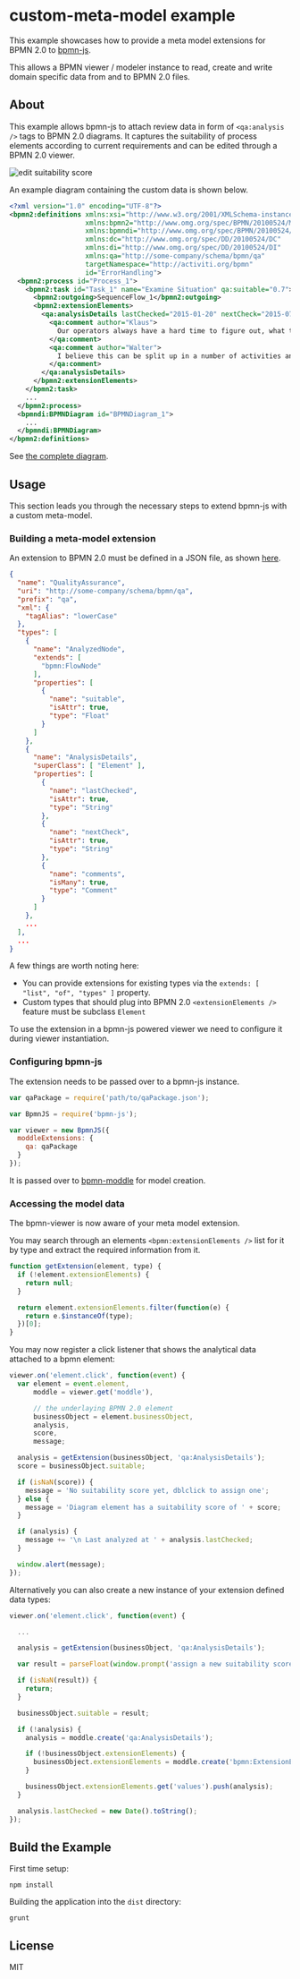 # custom-meta-model example

This example showcases how to provide a meta model extensions for BPMN 2.0 to [bpmn-js](https://github.com/bpmn-io/bpmn-js).

This allows a BPMN viewer / modeler instance to read, create and write domain specific data from and to BPMN 2.0 files.


## About

This example allows bpmn-js to attach review data in form of `<qa:analysis />` tags to BPMN 2.0 diagrams.
It captures the suitability of process elements according to current requirements and can be edited through a BPMN 2.0 viewer.

![edit suitability score](https://github.com/bpmn-io/bpmn-js-examples/raw/main/custom-meta-model/resources/screenshot.png)

An example diagram containing the custom data is shown below.

```xml
<?xml version="1.0" encoding="UTF-8"?>
<bpmn2:definitions xmlns:xsi="http://www.w3.org/2001/XMLSchema-instance"
                   xmlns:bpmn2="http://www.omg.org/spec/BPMN/20100524/MODEL"
                   xmlns:bpmndi="http://www.omg.org/spec/BPMN/20100524/DI"
                   xmlns:dc="http://www.omg.org/spec/DD/20100524/DC"
                   xmlns:di="http://www.omg.org/spec/DD/20100524/DI"
                   xmlns:qa="http://some-company/schema/bpmn/qa"
                   targetNamespace="http://activiti.org/bpmn"
                   id="ErrorHandling">
  <bpmn2:process id="Process_1">
    <bpmn2:task id="Task_1" name="Examine Situation" qa:suitable="0.7">
      <bpmn2:outgoing>SequenceFlow_1</bpmn2:outgoing>
      <bpmn2:extensionElements>
        <qa:analysisDetails lastChecked="2015-01-20" nextCheck="2015-07-15">
          <qa:comment author="Klaus">
            Our operators always have a hard time to figure out, what they need to do here.
          </qa:comment>
          <qa:comment author="Walter">
            I believe this can be split up in a number of activities and partly automated.
          </qa:comment>
        </qa:analysisDetails>
      </bpmn2:extensionElements>
    </bpmn2:task>
    ...
  </bpmn2:process>
  <bpmndi:BPMNDiagram id="BPMNDiagram_1">
    ...
  </bpmndi:BPMNDiagram>
</bpmn2:definitions>
```

See [the complete diagram](https://github.com/bpmn-io/bpmn-js-examples/tree/main/custom-meta-model/resources/sample.bpmn).


## Usage

This section leads you through the necessary steps to extend bpmn-js with a custom meta-model.


### Building a meta-model extension

An extension to BPMN 2.0 must be defined in a JSON file, as shown [here](https://github.com/bpmn-io/bpmn-js-examples/tree/main/custom-meta-model/resources/qa.json).

```json
{
  "name": "QualityAssurance",
  "uri": "http://some-company/schema/bpmn/qa",
  "prefix": "qa",
  "xml": {
    "tagAlias": "lowerCase"
  },
  "types": [
    {
      "name": "AnalyzedNode",
      "extends": [
        "bpmn:FlowNode"
      ],
      "properties": [
        {
          "name": "suitable",
          "isAttr": true,
          "type": "Float"
        }
      ]
    },
    {
      "name": "AnalysisDetails",
      "superClass": [ "Element" ],
      "properties": [
        {
          "name": "lastChecked",
          "isAttr": true,
          "type": "String"
        },
        {
          "name": "nextCheck",
          "isAttr": true,
          "type": "String"
        },
        {
          "name": "comments",
          "isMany": true,
          "type": "Comment"
        }
      ]
    },
    ...
  ],
  ...
}
```

A few things are worth noting here:

* You can provide extensions for existing types via the `extends: [ "list", "of", "types" ]` property.
* Custom types that should plug into BPMN 2.0 `<extensionElements />` feature must be subclass `Element`

To use the extension in a bpmn-js powered viewer we need to configure it during viewer instantiation.


### Configuring bpmn-js

The extension needs to be passed over to a bpmn-js instance.

```javascript
var qaPackage = require('path/to/qaPackage.json');

var BpmnJS = require('bpmn-js');

var viewer = new BpmnJS({
  moddleExtensions: {
    qa: qaPackage
  }
});
```

It is passed over to [bpmn-moddle](https://github.com/bpmn-io/bpmn-moddle) for model creation.


### Accessing the model data

The bpmn-viewer is now aware of your meta model extension.

You may search through an elements `<bpmn:extensionElements />` list for it by type and
extract the required information from it.

```javascript
function getExtension(element, type) {
  if (!element.extensionElements) {
    return null;
  }

  return element.extensionElements.filter(function(e) {
    return e.$instanceOf(type);
  })[0];
}
```

You may now register a click listener that shows the analytical data attached to a bpmn element:

```javascript
viewer.on('element.click', function(event) {
  var element = event.element,
      moddle = viewer.get('moddle'),

      // the underlaying BPMN 2.0 element
      businessObject = element.businessObject,
      analysis,
      score,
      message;

  analysis = getExtension(businessObject, 'qa:AnalysisDetails');
  score = businessObject.suitable;

  if (isNaN(score)) {
    message = 'No suitability score yet, dblclick to assign one';
  } else {
    message = 'Diagram element has a suitability score of ' + score;
  }

  if (analysis) {
    message += '\n Last analyzed at ' + analysis.lastChecked;
  }

  window.alert(message);
});
```

Alternatively you can also create a new instance of your extension defined data types:

```javascript
viewer.on('element.click', function(event) {

  ...

  analysis = getExtension(businessObject, 'qa:AnalysisDetails');

  var result = parseFloat(window.prompt('assign a new suitability score to ' + businessObject.id), 10);

  if (isNaN(result)) {
    return;
  }

  businessObject.suitable = result;

  if (!analysis) {
    analysis = moddle.create('qa:AnalysisDetails');

    if (!businessObject.extensionElements) {
      businessObject.extensionElements = moddle.create('bpmn:ExtensionElements');
    }

    businessObject.extensionElements.get('values').push(analysis);
  }

  analysis.lastChecked = new Date().toString();
});
```


## Build the Example

First time setup:

```
npm install
```

Building the application into the `dist` directory:

```
grunt
```


## License

MIT